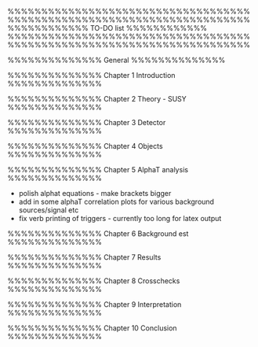 %%%%%%%%%%%%%%%%%%%%%%%%%%%%%%%%%%%%%%%%%%%%%%%%%%%%%%%%%%%%%%%%%%%%%%%%
%%%%%%%%%%%%                    TO-DO list                  %%%%%%%%%%%%
%%%%%%%%%%%%%%%%%%%%%%%%%%%%%%%%%%%%%%%%%%%%%%%%%%%%%%%%%%%%%%%%%%%%%%%%

%%%%%%%%%%%%%%
General
%%%%%%%%%%%%%%


%%%%%%%%%%%%%%
Chapter 1
Introduction
%%%%%%%%%%%%%%


%%%%%%%%%%%%%%
Chapter 2
Theory - SUSY
%%%%%%%%%%%%%%


%%%%%%%%%%%%%%
Chapter 3
Detector
%%%%%%%%%%%%%%


%%%%%%%%%%%%%%
Chapter 4
Objects
%%%%%%%%%%%%%%


%%%%%%%%%%%%%%
Chapter 5
AlphaT analysis
%%%%%%%%%%%%%%
- polish alphat equations - make brackets bigger
- add in some alphaT correlation plots for various background sources/signal
etc
- fix verb printing of triggers - currently too long for latex output

%%%%%%%%%%%%%%
Chapter 6
Background est
%%%%%%%%%%%%%%


%%%%%%%%%%%%%%
Chapter 7
Results
%%%%%%%%%%%%%%


%%%%%%%%%%%%%%
Chapter 8
Crosschecks
%%%%%%%%%%%%%%


%%%%%%%%%%%%%%
Chapter 9
Interpretation
%%%%%%%%%%%%%%


%%%%%%%%%%%%%%
Chapter 10
Conclusion
%%%%%%%%%%%%%%



